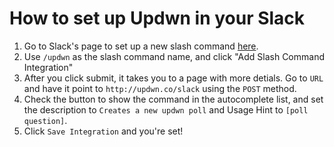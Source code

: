 # How to set up Updwn in your Slack

1. Go to Slack's page to set up a new slash command [here](https://slack.com/services/new/slash-commands).
2. Use `/updwn` as the slash command name, and click "Add Slash Command Integration"
3. After you click submit, it takes you to a page with more detials. Go to `URL` and have it point to `http://updwn.co/slack` using the `POST` method.
4. Check the button to show the command in the autocomplete list, and set the description to `Creates a new updwn poll` and Usage Hint to `[poll question]`.
5. Click `Save Integration` and you're set!
